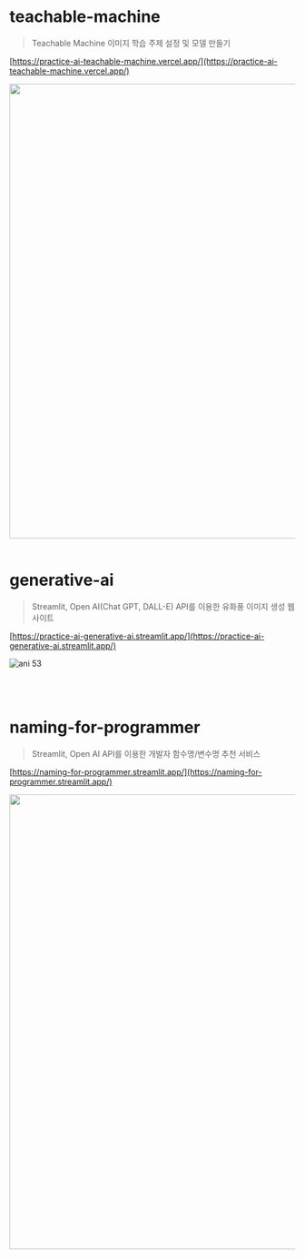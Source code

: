 # teachable-machine

> Teachable Machine 이미지 학습 주제 설정 및 모델 만들기

[https://practice-ai-teachable-machine.vercel.app/](https://practice-ai-teachable-machine.vercel.app/)

<img width="800" src="https://github.com/seondal/practice-ai/assets/75469131/24b2223a-2fbd-46be-a9fb-45c68535fb01"/>

<br>
<br>

# generative-ai

> Streamlit, Open AI(Chat GPT, DALL-E) API를 이용한 유화풍 이미지 생성 웹사이트

[https://practice-ai-generative-ai.streamlit.app/](https://practice-ai-generative-ai.streamlit.app/)

![ani 53](https://github.com/seondal/practice-ai/assets/75469131/fce0e624-f162-48ea-919f-ef02315de14f)

<br>
<br>

# naming-for-programmer

> Streamlit, Open AI API를 이용한 개발자 함수명/변수명 추천 서비스

[https://naming-for-programmer.streamlit.app/](https://naming-for-programmer.streamlit.app/)

<img width="800" src="https://github.com/seondal/practice-ai/assets/75469131/f0718ac0-8537-443d-bf81-32e58c3e2897" />

